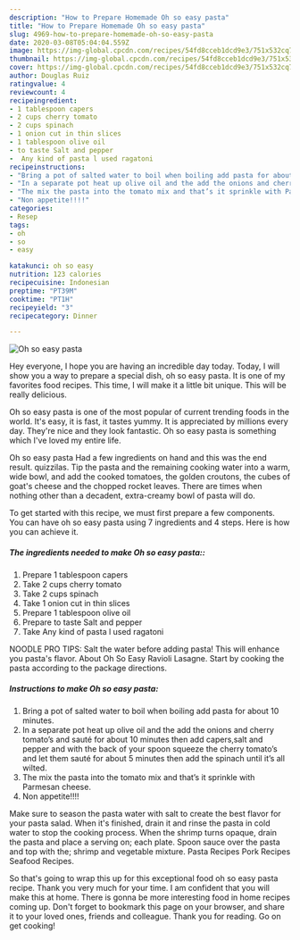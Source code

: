 ```yaml
---
description: "How to Prepare Homemade Oh so easy pasta"
title: "How to Prepare Homemade Oh so easy pasta"
slug: 4969-how-to-prepare-homemade-oh-so-easy-pasta
date: 2020-03-08T05:04:04.559Z
image: https://img-global.cpcdn.com/recipes/54fd8cceb1dcd9e3/751x532cq70/oh-so-easy-pasta-recipe-main-photo.jpg
thumbnail: https://img-global.cpcdn.com/recipes/54fd8cceb1dcd9e3/751x532cq70/oh-so-easy-pasta-recipe-main-photo.jpg
cover: https://img-global.cpcdn.com/recipes/54fd8cceb1dcd9e3/751x532cq70/oh-so-easy-pasta-recipe-main-photo.jpg
author: Douglas Ruiz
ratingvalue: 4
reviewcount: 4
recipeingredient:
- 1 tablespoon capers
- 2 cups cherry tomato
- 2 cups spinach
- 1 onion cut in thin slices
- 1 tablespoon olive oil
- to taste Salt and pepper
-  Any kind of pasta l used ragatoni
recipeinstructions:
- "Bring a pot of salted water to boil when boiling add pasta for about 10 minutes."
- "In a separate pot heat up olive oil and the add the onions and cherry tomato’s and sauté for about 10 minutes then add capers,salt and pepper and with the back of your spoon squeeze the cherry tomato’s and let them sauté for about 5 minutes then add the spinach until it’s all wilted."
- "The mix the pasta into the tomato mix and that’s it sprinkle with Parmesan cheese."
- "Non appetite!!!!"
categories:
- Resep
tags:
- oh
- so
- easy

katakunci: oh so easy
nutrition: 123 calories
recipecuisine: Indonesian
preptime: "PT39M"
cooktime: "PT1H"
recipeyield: "3"
recipecategory: Dinner

---
```



![Oh so easy pasta](https://img-global.cpcdn.com/recipes/54fd8cceb1dcd9e3/751x532cq70/oh-so-easy-pasta-recipe-main-photo.jpg)

Hey everyone, I hope you are having an incredible day today. Today, I will show you a way to prepare a special dish, oh so easy pasta. It is one of my favorites food recipes. This time, I will make it a little bit unique. This will be really delicious.

Oh so easy pasta is one of the most popular of current trending foods in the world. It's easy, it is fast, it tastes yummy. It is appreciated by millions every day. They're nice and they look fantastic. Oh so easy pasta is something which I've loved my entire life.

Oh so easy pasta Had a few ingredients on hand and this was the end result. quizzilas. Tip the pasta and the remaining cooking water into a warm, wide bowl, and add the cooked tomatoes, the golden croutons, the cubes of goat&#39;s cheese and the chopped rocket leaves. There are times when nothing other than a decadent, extra-creamy bowl of pasta will do.


To get started with this recipe, we must first prepare a few components. You can have oh so easy pasta using 7 ingredients and 4 steps. Here is how you can achieve it.

##### The ingredients needed to make Oh so easy pasta::

1. Prepare 1 tablespoon capers
1. Take 2 cups cherry tomato
1. Take 2 cups spinach
1. Take 1 onion cut in thin slices
1. Prepare 1 tablespoon olive oil
1. Prepare to taste Salt and pepper
1. Take  Any kind of pasta l used ragatoni


NOODLE PRO TIPS: Salt the water before adding pasta! This will enhance you pasta&#39;s flavor. About Oh So Easy Ravioli Lasagne. Start by cooking the pasta according to the package directions. 

##### Instructions to make Oh so easy pasta:

1. Bring a pot of salted water to boil when boiling add pasta for about 10 minutes.
1. In a separate pot heat up olive oil and the add the onions and cherry tomato’s and sauté for about 10 minutes then add capers,salt and pepper and with the back of your spoon squeeze the cherry tomato’s and let them sauté for about 5 minutes then add the spinach until it’s all wilted.
1. The mix the pasta into the tomato mix and that’s it sprinkle with Parmesan cheese.
1. Non appetite!!!!


Make sure to season the pasta water with salt to create the best flavor for your pasta salad. When it&#39;s finished, drain it and rinse the pasta in cold water to stop the cooking process. When the shrimp turns opaque, drain the pasta and place a serving on; each plate. Spoon sauce over the pasta and top with the; shrimp and vegetable mixture. Pasta Recipes Pork Recipes Seafood Recipes. 

So that's going to wrap this up for this exceptional food oh so easy pasta recipe. Thank you very much for your time. I am confident that you will make this at home. There is gonna be more interesting food in home recipes coming up. Don't forget to bookmark this page on your browser, and share it to your loved ones, friends and colleague. Thank you for reading. Go on get cooking!
